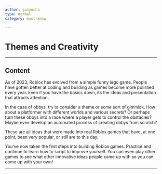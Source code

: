 ```yaml
---
author: junoocha
type: normal
category: must-know

---
```


# Themes and Creativity

---

## Content

As of 2023, Roblox has evolved from a simple funny lego game. People have gotten better at coding and building as games become more polished every year. Even if you have the basics down, its the ideas and presentation that attracts attention. 

In the case of obbys, try to consider a theme or some sort of gimmick. How about a platformer with different worlds and various secrets? Or perhaps turn these obbys into a race where a player gets to control the obstacles? Maybe even develop an automated process of creating obbys from scratch?

These are all ideas that were made into real Roblox games that have, at one point, been very popular, or still are to this day.  

You've now taken the first steps into building Roblox games. Practice and continue to learn how to script to improve yourself. You can even play other games to see what other innovative ideas people came up with so you can come up with your own!

---

